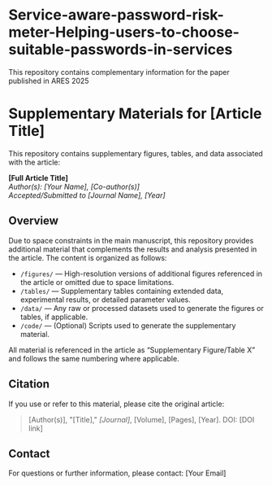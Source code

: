 # Service-aware-password-risk-meter-Helping-users-to-choose-suitable-passwords-in-services
This repository contains complementary information for the paper published in ARES 2025

# Supplementary Materials for [Article Title]

This repository contains supplementary figures, tables, and data associated with the article:

**[Full Article Title]**  
_Author(s): [Your Name], [Co-author(s)]_  
_Accepted/Submitted to [Journal Name], [Year]_  

## Overview

Due to space constraints in the main manuscript, this repository provides additional material that complements the results and analysis presented in the article. The content is organized as follows:

- `/figures/` — High-resolution versions of additional figures referenced in the article or omitted due to space limitations.
- `/tables/` — Supplementary tables containing extended data, experimental results, or detailed parameter values.
- `/data/` — Any raw or processed datasets used to generate the figures or tables, if applicable.
- `/code/` — (Optional) Scripts used to generate the supplementary material.

All material is referenced in the article as “Supplementary Figure/Table X” and follows the same numbering where applicable.

## Citation

If you use or refer to this material, please cite the original article:

> [Author(s)], "[Title]," *[Journal]*, [Volume], [Pages], [Year]. DOI: [DOI link]

## Contact

For questions or further information, please contact: [Your Email]


